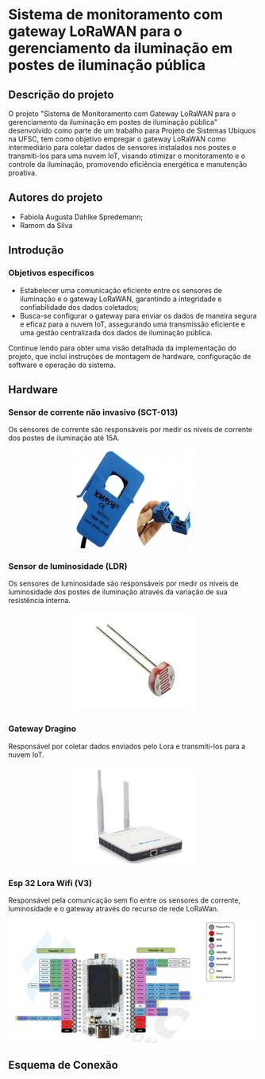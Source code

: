 # Sistema de monitoramento com gateway LoRaWAN para o gerenciamento da iluminação em postes de iluminação pública

## Descrição do projeto
O projeto "Sistema de Monitoramento com Gateway LoRaWAN para o gerenciamento da iluminação em postes de iluminação pública" desenvolvido como parte de um trabalho para Projeto de Sistemas Ubiquos na UFSC, tem como objetivo empregar o gateway LoRaWAN como intermediário para coletar dados de sensores instalados nos postes e transmiti-los para uma nuvem IoT, visando otimizar o monitoramento e o controle da iluminação, promovendo eficiência energética e manutenção proativa.

## Autores do projeto
* Fabiola Augusta Dahlke Spredemann;
* Ramom da Silva

## Introdução

### Objetivos específicos
* Estabelecer uma comunicação eficiente entre os sensores de iluminação e o gateway LoRaWAN, garantindo a integridade e confiabilidade dos dados coletados;
* Busca-se configurar o gateway para enviar os dados de maneira segura e eficaz para a nuvem IoT, assegurando uma transmissão eficiente e uma gestão centralizada dos dados de iluminação pública.

Continue lendo para obter uma visão detalhada da implementação do projeto, que inclui instruções de montagem de hardware, configuração de software e operação do sistema.

## Hardware

### Sensor de corrente não invasivo (SCT-013)
<p>Os sensores de corrente são responsáveis por medir os níveis de corrente dos postes de iluminação até 15A.</p>
<div align="center">
    <img src="hardware_utilizado/sensor de corrente.png" width="250" height="200">
</div>

### Sensor de luminosidade (LDR)
<p>Os sensores de luminosidade são responsáveis por medir os níveis de luminosidade dos postes de iluminação através da variação de sua resistência interna.</p>
<div align="center">
    <img src="hardware_utilizado/sensor de luminosidade.png" width="250" height="200">
</div>

### Gateway Dragino
<p>Responsável por coletar dados enviados pelo Lora e transmiti-los para a nuvem IoT.</p>
<div align="center">
    <img src="hardware_utilizado/dragino.png" width="250" height="200">
</div>

### Esp 32 Lora Wifi (V3)
<p>Responsável pela comunicação sem fio entre os sensores de corrente, luminosidade e o gateway através do recurso de rede LoRaWan.</p>
<img src="hardware_utilizado/esp 32 wifi v3.png">



## Esquema de Conexão

###


 
